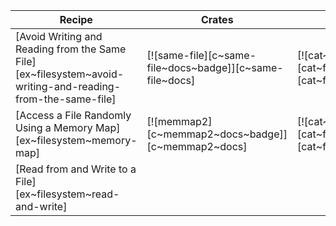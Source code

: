 | Recipe | Crates | Categories |
|--------|--------|------------|
| [Avoid Writing and Reading from the Same File][ex~filesystem~avoid-writing-and-reading-from-the-same-file] | [![same-file][c~same-file~docs~badge]][c~same-file~docs] | [![cat~filesystem][cat~filesystem~badge]][cat~filesystem] |
| [Access a File Randomly Using a Memory Map][ex~filesystem~memory-map] | [![memmap2][c~memmap2~docs~badge]][c~memmap2~docs] | [![cat~filesystem][cat~filesystem~badge]][cat~filesystem] |
| [Read from and Write to a File][ex~filesystem~read-and-write] | | |
